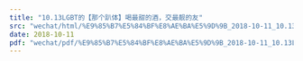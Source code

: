 ```yaml
---
title: "10.13LGBT的【那个趴体】喝最甜的酒，交最靓的友"
src: "wechat/html/%E9%85%B7%E5%84%BF%E8%AE%BA%E5%9D%9B_2018-10-11_10.13LGBT%E7%9A%84%E3%80%90%E9%82%A3%E4%B8%AA%E8%B6%B4%E4%BD%93%E3%80%91%E5%96%9D%E6%9C%80%E7%94%9C%E7%9A%84%E9%85%92%EF%BC%8C%E4%BA%A4%E6%9C%80%E9%9D%93%E7%9A%84%E5%8F%8B.html"
date: 2018-10-11
pdf: "wechat/pdf/%E9%85%B7%E5%84%BF%E8%AE%BA%E5%9D%9B_2018-10-11_10.13LGBT%E7%9A%84%E3%80%90%E9%82%A3%E4%B8%AA%E8%B6%B4%E4%BD%93%E3%80%91%E5%96%9D%E6%9C%80%E7%94%9C%E7%9A%84%E9%85%92%EF%BC%8C%E4%BA%A4%E6%9C%80%E9%9D%93%E7%9A%84%E5%8F%8B.pdf"
---
```


